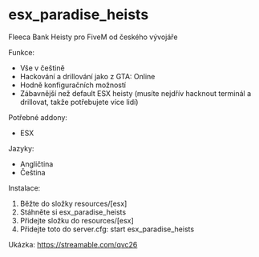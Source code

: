 # esx_paradise_heists
Fleeca Bank Heisty pro FiveM od českého vývojáře

Funkce:
- Vše v češtině
- Hackování a drillování jako z GTA: Online
- Hodně konfiguračních možností
- Zábavnější než default ESX heisty (musíte nejdřív hacknout terminál a drillovat, takže potřebujete více lidí)

Potřebné addony:
- ESX

Jazyky:
- Angličtina
- Čeština

Instalace:
1. Běžte do složky resources/[esx]
2. Stáhněte si esx_paradise_heists
3. Přidejte složku do resources/[esx]
4. Přidejte toto do server.cfg: start esx_paradise_heists

Ukázka:
https://streamable.com/qvc26

